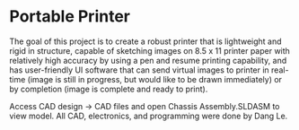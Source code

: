 # Portable Printer

The goal of this project is to create a robust printer that is lightweight and rigid in structure, capable of sketching images on 8.5 x 11 printer paper with relatively high accuracy by using a pen and resume printing capability, and has user-friendly UI software that can send virtual images to printer in real-time (image is still in progress, but would like to be drawn immediately) or by completion (image is complete and ready to print).

Access CAD design -> CAD files and open Chassis Assembly.SLDASM to view model.
All CAD, electronics, and programming were done by Dang Le.
